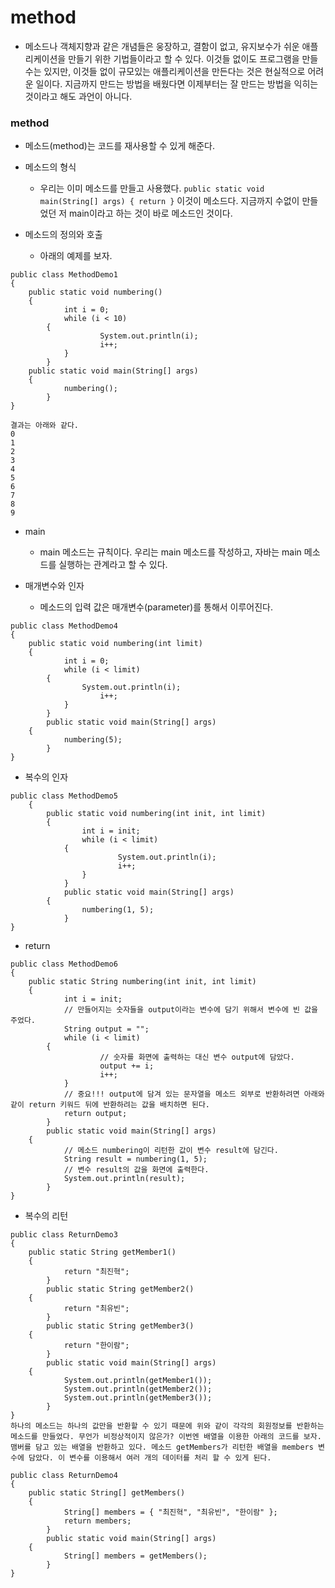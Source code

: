 # method
* 메소드나 객체지향과 같은 개념들은 웅장하고, 결함이 없고, 유지보수가 쉬운 애플리케이션을 만들기 위한 기법들이라고 할 수 있다. 이것들 없이도 프로그램을 만들 수는 있지만, 이것들 없이 규모있는 애플리케이션을 만든다는 것은 현실적으로 어려운 일이다. 지금까지 만드는 방법을 배웠다면 이제부터는 잘 만드는 방법을 익히는 것이라고 해도 과언이 아니다.

### method

* 메소드(method)는 코드를 재사용할 수 있게 해준다.

* 메소드의 형식
	* 우리는 이미 메소드를 만들고 사용했다. ```public static void main(String[] args) { return }``` 이것이 메소드다. 지금까지 수없이 만들었던 저 main이라고 하는 것이 바로 메소드인 것이다.

* 메소드의 정의와 호출
  * 아래의 예제를 보자.
```
public class MethodDemo1 
{
	public static void numbering() 
	{
        	int i = 0;
        	while (i < 10) 
		{
            		System.out.println(i);
            		i++;
        	}
    	}
	public static void main(String[] args) 
	{
        	numbering();
    	}
}

결과는 아래와 같다.	
0
1
2
3
4
5
6
7
8
9
```


* main
	* main 메소드는 규칙이다. 우리는 main 메소드를 작성하고, 자바는 main 메소드를 실행하는 관계라고 할 수 있다.

* 매개변수와 인자
	* 메소드의 입력 값은 매개변수(parameter)를 통해서 이루어진다.
``` 
public class MethodDemo4 
{
	public static void numbering(int limit) 
	{
        	int i = 0;
        	while (i < limit) 
		{
           		System.out.println(i);
            		i++;
        	}
    	}
    	public static void main(String[] args) 
	{
        	numbering(5);
    	}
}
```

* 복수의 인자
```
public class MethodDemo5 
	{ 
		public static void numbering(int init, int limit) 
		{
        		int i = init;
        		while (i < limit) 
			{
            			System.out.println(i);
            			i++;
        		}
    		}
    		public static void main(String[] args) 
		{
        		numbering(1, 5);
    		} 
}
```


* return
```
public class MethodDemo6 
{
	public static String numbering(int init, int limit) 
	{
        	int i = init;
        	// 만들어지는 숫자들을 output이라는 변수에 담기 위해서 변수에 빈 값을 주었다.
        	String output = "";
        	while (i < limit) 
		{
            		// 숫자를 화면에 출력하는 대신 변수 output에 담았다.
            		output += i;
            		i++;
        	}
        	// 중요!!! output에 담겨 있는 문자열을 메소드 외부로 반환하려면 아래와 같이 return 키워드 뒤에 반환하려는 값을 배치하면 된다.
        	return output;
    	}
    	public static void main(String[] args) 
	{
        	// 메소드 numbering이 리턴한 값이 변수 result에 담긴다.
        	String result = numbering(1, 5);
        	// 변수 result의 값을 화면에 출력한다.
        	System.out.println(result);
    	}
}
```

* 복수의 리턴

```
public class ReturnDemo3 
{
	public static String getMember1() 
	{
        	return "최진혁";
    	}
    	public static String getMember2() 
	{
        	return "최유빈";
    	}
    	public static String getMember3() 
	{
        	return "한이람";
    	}
    	public static void main(String[] args) 
	{
        	System.out.println(getMember1());
        	System.out.println(getMember2());
        	System.out.println(getMember3());
    	}
}
하나의 메소드는 하나의 값만을 반환할 수 있기 때문에 위와 같이 각각의 회원정보를 반환하는 메소드를 만들었다. 무언가 비정상적이지 않은가? 이번엔 배열을 이용한 아래의 코드를 보자. 맴버를 담고 있는 배열을 반환하고 있다. 메소드 getMembers가 리턴한 배열을 members 변수에 담았다. 이 변수를 이용해서 여러 개의 데이터를 처리 할 수 있게 된다.

public class ReturnDemo4 
{ 
	public static String[] getMembers() 
	{
        	String[] members = { "최진혁", "최유빈", "한이람" };
        	return members;
    	}
    	public static void main(String[] args) 
	{
        	String[] members = getMembers();
    	}
}
```

